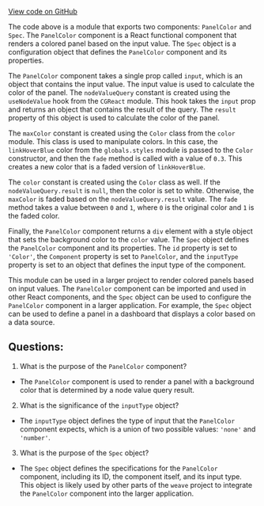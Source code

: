 [View code on GitHub](https://github.com/wandb/weave/weave-js/src/components/Panel2/PanelColor.tsx)

The code above is a module that exports two components: `PanelColor` and `Spec`. The `PanelColor` component is a React functional component that renders a colored panel based on the input value. The `Spec` object is a configuration object that defines the `PanelColor` component and its properties.

The `PanelColor` component takes a single prop called `input`, which is an object that contains the input value. The input value is used to calculate the color of the panel. The `nodeValueQuery` constant is created using the `useNodeValue` hook from the `CGReact` module. This hook takes the `input` prop and returns an object that contains the result of the query. The `result` property of this object is used to calculate the color of the panel.

The `maxColor` constant is created using the `Color` class from the `color` module. This class is used to manipulate colors. In this case, the `linkHoverBlue` color from the `globals.styles` module is passed to the `Color` constructor, and then the `fade` method is called with a value of `0.3`. This creates a new color that is a faded version of `linkHoverBlue`.

The `color` constant is created using the `Color` class as well. If the `nodeValueQuery.result` is `null`, then the color is set to white. Otherwise, the `maxColor` is faded based on the `nodeValueQuery.result` value. The `fade` method takes a value between `0` and `1`, where `0` is the original color and `1` is the faded color.

Finally, the `PanelColor` component returns a `div` element with a style object that sets the background color to the `color` value. The `Spec` object defines the `PanelColor` component and its properties. The `id` property is set to `'Color'`, the `Component` property is set to `PanelColor`, and the `inputType` property is set to an object that defines the input type of the component.

This module can be used in a larger project to render colored panels based on input values. The `PanelColor` component can be imported and used in other React components, and the `Spec` object can be used to configure the `PanelColor` component in a larger application. For example, the `Spec` object can be used to define a panel in a dashboard that displays a color based on a data source.
## Questions: 
 1. What is the purpose of the `PanelColor` component?
- The `PanelColor` component is used to render a panel with a background color that is determined by a node value query result.

2. What is the significance of the `inputType` object?
- The `inputType` object defines the type of input that the `PanelColor` component expects, which is a union of two possible values: `'none'` and `'number'`.

3. What is the purpose of the `Spec` object?
- The `Spec` object defines the specifications for the `PanelColor` component, including its ID, the component itself, and its input type. This object is likely used by other parts of the `weave` project to integrate the `PanelColor` component into the larger application.
